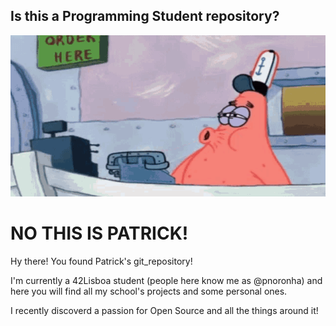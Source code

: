 ## Is this a Programming Student repository?

![PatrickStar](https://github.com/pnoronha/pnoronha/blob/main/images/patrick-star-phone-call.gif
"Patrick")

# NO THIS IS PATRICK!

Hy there! You found Patrick's git_repository!

I'm currently a 42Lisboa student (people here know me as @pnoronha) and here you will find all my school's projects and some personal ones.

I recently discoverd a passion for Open Source and all the things around it!
